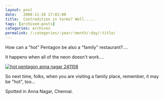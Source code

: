 ```yaml
---
layout: post
date:	2008-11-28 17:01:00
title:  Contradition in terms? Well.....
tags: [archived-posts]
categories: archives
permalink: /:categories/:year/:month/:day/:title/
---
```

How can a "hot" Pentagon be also a "family" restaurant?....


It happens when all of the neon doesn't work....



<a href="http://s297.photobucket.com/albums/mm205/depontis/?action=view&current=IMG_3561-1.jpg" target="_blank"><img src="http://i297.photobucket.com/albums/mm205/depontis/IMG_3561-1.jpg" border="0" alt="hot pentagon anna nagar 241108"></a>


So next time, folks, when you are visiting a family place, remember, it may be "hot", too...

Spotted in Anna Nagar, Chennai.
